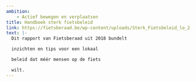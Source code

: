 ```yaml
---
ambition: 
    - Actief bewegen en verplaatsen
title: Handboek sterk fietsbeleid
link: https://fietsberaad.be/wp-content/uploads/Sterk_Fietsbeleid_lo_2.pdf
text: |-
  Dit rapport van Fietsberaad uit 2018 bundelt

  inzichten en tips voor een lokaal

  beleid dat méér mensen op de fiets

  wilt.
---
```


